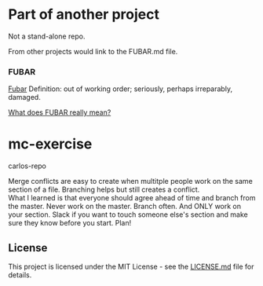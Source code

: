 # Part of another project
Not a stand-alone repo.

From other projects would link to the FUBAR.md file.

### FUBAR
[Fubar](FUBAR.md)
Definition:  out of working order; seriously, perhaps irreparably, damaged.

[What does FUBAR really mean?](https://www.lifewire.com/what-does-fubar-mean-4150365)

# mc-exercise
carlos-repo


Merge conflicts are easy to create when multitple people work on the same section of a file.  Branching helps but still creates a conflict.  
What I learned is that everyone should agree ahead of time and branch from the master.  Never work on the master.  Branch often.  And ONLY work on your section.
Slack if you want to touch someone else's section and make sure they know before you start.  Plan!


## License

This project is licensed under the MIT License - see the [LICENSE.md](LICENSE) file for details.
